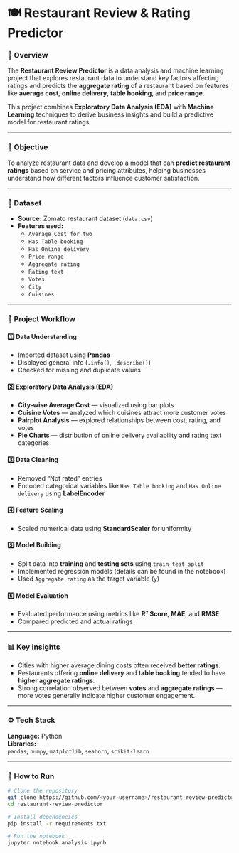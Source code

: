 # 🍽️ Restaurant Review & Rating Predictor

### 📖 Overview
The **Restaurant Review Predictor** is a data analysis and machine learning project that explores restaurant data to understand key factors affecting ratings and predicts the **aggregate rating** of a restaurant based on features like **average cost**, **online delivery**, **table booking**, and **price range**.

This project combines **Exploratory Data Analysis (EDA)** with **Machine Learning** techniques to derive business insights and build a predictive model for restaurant ratings.

---

### 🎯 Objective
To analyze restaurant data and develop a model that can **predict restaurant ratings** based on service and pricing attributes, helping businesses understand how different factors influence customer satisfaction.

---

### 📂 Dataset
- **Source:** Zomato restaurant dataset (`data.csv`)  
- **Features used:**
  - `Average Cost for two`
  - `Has Table booking`
  - `Has Online delivery`
  - `Price range`
  - `Aggregate rating`
  - `Rating text`
  - `Votes`
  - `City`
  - `Cuisines`

---

### 🧩 Project Workflow

#### 1️⃣ Data Understanding
- Imported dataset using **Pandas**
- Displayed general info (`.info()`, `.describe()`)
- Checked for missing and duplicate values

#### 2️⃣ Exploratory Data Analysis (EDA)
- **City-wise Average Cost** — visualized using bar plots  
- **Cuisine Votes** — analyzed which cuisines attract more customer votes  
- **Pairplot Analysis** — explored relationships between cost, rating, and votes  
- **Pie Charts** — distribution of online delivery availability and rating text categories  

#### 3️⃣ Data Cleaning
- Removed “Not rated” entries  
- Encoded categorical variables like `Has Table booking` and `Has Online delivery` using **LabelEncoder**

#### 4️⃣ Feature Scaling
- Scaled numerical data using **StandardScaler** for uniformity

#### 5️⃣ Model Building
- Split data into **training** and **testing sets** using `train_test_split`
- Implemented regression models (details can be found in the notebook)
- Used `Aggregate rating` as the target variable (`y`)

#### 6️⃣ Model Evaluation
- Evaluated performance using metrics like **R² Score**, **MAE**, and **RMSE**
- Compared predicted and actual ratings

---

### 📊 Key Insights
- Cities with higher average dining costs often received **better ratings**.  
- Restaurants offering **online delivery** and **table booking** tended to have **higher aggregate ratings**.  
- Strong correlation observed between **votes** and **aggregate ratings** — more votes generally indicate higher customer engagement.  

---

### ⚙️ Tech Stack
**Language:** Python  
**Libraries:**  
`pandas`, `numpy`, `matplotlib`, `seaborn`, `scikit-learn`

---

### 🚀 How to Run

```bash
# Clone the repository
git clone https://github.com/<your-username>/restaurant-review-predictor.git
cd restaurant-review-predictor

# Install dependencies
pip install -r requirements.txt

# Run the notebook
jupyter notebook analysis.ipynb

